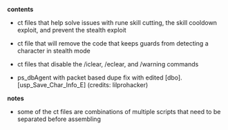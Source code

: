 **contents**

* ct files that help solve issues with rune skill cutting, the skill cooldown exploit, and prevent the stealth exploit

* ct file that will remove the code that keeps guards from detecting a character in stealth mode

* ct files that disable the /iclear, /eclear, and /warning commands

* ps_dbAgent with packet based dupe fix with edited [dbo].[usp_Save_Char_Info_E] (credits: lilprohacker)

**notes** 

* some of the ct files are combinations of multiple scripts that need to be separated before assembling
